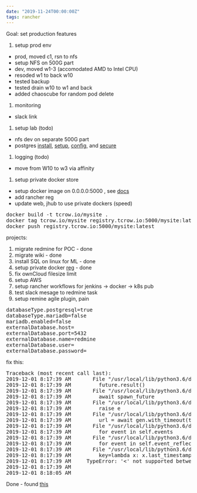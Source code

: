 ```yaml
---
date: "2019-11-24T00:00:00Z"
tags: rancher
---
```


Goal:  set production features

1. setup prod env
 - prod, moved c1, rsn to nfs
 - setup NFS on 500G part
 - dev, moved w1-3 (accomodated AMD to Intel CPU) 
 - resoded w1 to back w10
 - tested backup
 - tested drain w10 to w1 and back
 - added chaoscube for random pod delete
1. monitoring
 - slack link
1. setup lab (todo)
 - nfs dev on separate 500G part
 - postgres [install](https://en.opensuse.org/SDB:PostgreSQL), [setup](https://thebuild.com/presentations/not-your-job-pgconf-us-2017.pdf), [config](https://www.digitalocean.com/community/tutorials/how-to-install-and-use-postgresql-on-ubuntu-18-04), and [secure](http://www.project-open.com/en/howto-postgresql-port-secure-remote-access)
1. logging (todo)
 - move from W10 to w3 via affinity 
1. setup private docker store
 - setup docker image on 0.0.0.0:5000 , see [docs](https://docs.docker.com/registry/deploying/)
 - add rancher reg
 - update web, jhub to use private dockers (speed)
  
<pre>
docker build -t tcrow.io/mysite .
docker tag tcrow.io/mysite registry.tcrow.io:5000/mysite:latest
docker push registry.tcrow.io:5000/mysite:latest
</pre>
projects:

1. migrate redmine for POC - done
1. migrate wiki - done
1. install SQL on linux for ML - done	
1. setup private docker [reg](https://docs.docker.com/registry/deploying/) - done
1. fix ownCloud filesize limit
1. setup AWS
1. setup rancher workflows for jenkins -> docker -> k8s pub
1. test slack mesage to redmine task
1. setup remine agile plugin, pain

<pre>
databaseType.postgresql=true	 	
databaseType.mariadb=false	 	
mariadb.enabled=false
externalDatabase.host=
externalDatabase.port=5432
externalDatabase.name=redmine	 	
externalDatabase.user=
externalDatabase.password=
</pre>

fix this:

<pre>
Traceback (most recent call last):
2019-12-01 8:17:39 AM       File "/usr/local/lib/python3.6/dist-packages/tornado/gen.py", line 589, in error_callback
2019-12-01 8:17:39 AM         future.result()
2019-12-01 8:17:39 AM       File "/usr/local/lib/python3.6/dist-packages/jupyterhub/handlers/base.py", line 807, in finish_user_spawn
2019-12-01 8:17:39 AM         await spawn_future
2019-12-01 8:17:39 AM       File "/usr/local/lib/python3.6/dist-packages/jupyterhub/user.py", line 642, in spawn
2019-12-01 8:17:39 AM         raise e
2019-12-01 8:17:39 AM       File "/usr/local/lib/python3.6/dist-packages/jupyterhub/user.py", line 546, in spawn
2019-12-01 8:17:39 AM         url = await gen.with_timeout(timedelta(seconds=spawner.start_timeout), f)
2019-12-01 8:17:39 AM       File "/usr/local/lib/python3.6/dist-packages/kubespawner/spawner.py", line 1740, in _start
2019-12-01 8:17:39 AM         for event in self.events
2019-12-01 8:17:39 AM       File "/usr/local/lib/python3.6/dist-packages/kubespawner/spawner.py", line 1491, in events
2019-12-01 8:17:39 AM         for event in self.event_reflector.events:
2019-12-01 8:17:39 AM       File "/usr/local/lib/python3.6/dist-packages/kubespawner/spawner.py", line 72, in events
2019-12-01 8:17:39 AM         key=lambda x: x.last_timestamp,
2019-12-01 8:17:39 AM     TypeError: '<' not supported between instances of 'datetime.datetime' and 'NoneType'
2019-12-01 8:17:39 AM 
2019-12-01 8:18:05 AM 
</pre>

Done - found [this](https://github.com/jupyterhub/kubespawner/issues/354)
